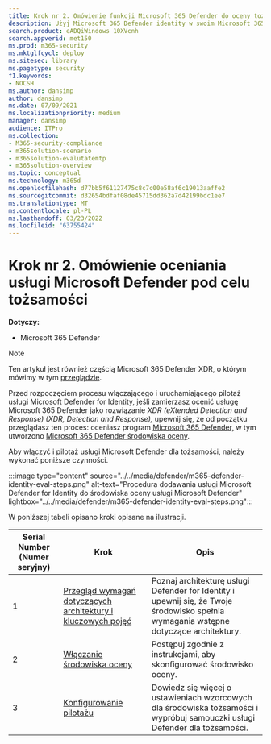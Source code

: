 ```yaml
---
title: Krok nr 2. Omówienie funkcji Microsoft 365 Defender do oceny tożsamości
description: Użyj Microsoft 365 Defender identity w swoim Microsoft 365 Defender XDR. Kroki oceny tożsamości dla Microsoft 365 Defender w tym wymagań, włączania lub aktywowania evalu oraz skonfigurowania pilotażu lub testu.
search.product: eADQiWindows 10XVcnh
search.appverid: met150
ms.prod: m365-security
ms.mktglfcycl: deploy
ms.sitesec: library
ms.pagetype: security
f1.keywords:
- NOCSH
ms.author: dansimp
author: dansimp
ms.date: 07/09/2021
ms.localizationpriority: medium
manager: dansimp
audience: ITPro
ms.collection:
- M365-security-compliance
- m365solution-scenario
- m365solution-evalutatemtp
- m365solution-overview
ms.topic: conceptual
ms.technology: m365d
ms.openlocfilehash: d77bb5f61127475c8c7c00e58af6c19013aaffe2
ms.sourcegitcommit: d32654bdfaf08de45715dd362a7d42199bdc1ee7
ms.translationtype: MT
ms.contentlocale: pl-PL
ms.lasthandoff: 03/23/2022
ms.locfileid: "63755424"
---
```

# <a name="step-2-evaluate-microsoft-defender-for-identity-overview"></a>Krok nr 2. Omówienie oceniania usługi Microsoft Defender pod celu tożsamości


**Dotyczy:**
- Microsoft 365 Defender

> [!NOTE]
> Ten artykuł jest również częścią Microsoft 365 Defender XDR, o którym mówimy w tym [przeglądzie](eval-overview.md).

 Przed rozpoczęciem procesu włączającego i uruchamiającego pilotaż usługi Microsoft Defender for Identity, jeśli zamierzasz ocenić usługę Microsoft 365 Defender jako rozwiązanie *XDR (eXtended Detection and Response) (XDR, Detection and Response),* upewnij się, że od początku przeglądasz ten proces: oceniasz program [Microsoft 365 Defender,](eval-overview.md) w tym utworzono [ Microsoft 365 Defender środowiska oceny](eval-create-eval-environment.md).
<br>

Aby włączyć i pilotaż usługi Microsoft Defender dla tożsamości, należy wykonać poniższe czynności.

:::image type="content" source="../../media/defender/m365-defender-identity-eval-steps.png" alt-text="Procedura dodawania usługi Microsoft Defender for Identity do środowiska oceny usługi Microsoft Defender" lightbox="../../media/defender/m365-defender-identity-eval-steps.png":::

W poniższej tabeli opisano kroki opisane na ilustracji.

| Serial Number (Numer seryjny)|Krok  |Opis  |
|---------|---------|---------|
|1|[Przegląd wymagań dotyczących architektury i kluczowych pojęć](eval-defender-identity-architecture.md)    | Poznaj architekturę usługi Defender for Identity i upewnij się, że Twoje środowisko spełnia wymagania wstępne dotyczące architektury.       |
|2|[Włączanie środowiska oceny](eval-defender-identity-enable-eval.md)     |   Postępuj zgodnie z instrukcjami, aby skonfigurować środowisko oceny.      |
|3|[Konfigurowanie pilotażu](eval-defender-identity-pilot.md)     |   Dowiedz się więcej o ustawieniach wzorcowych dla środowiska tożsamości i wypróbuj samouczki usługi Defender dla tożsamości.     |
